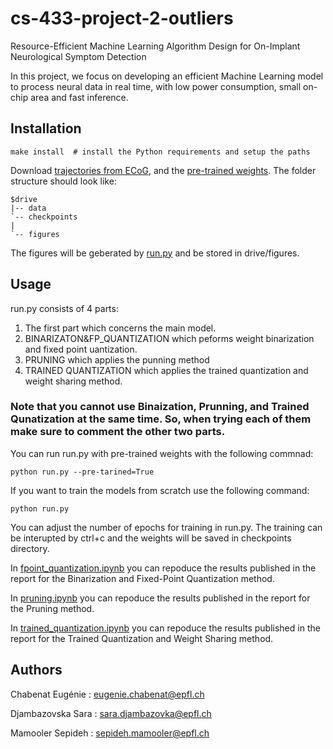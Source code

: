 # cs-433-project-2-outliers
Resource-Efficient Machine Learning Algorithm Design for On-Implant Neurological Symptom Detection
 
In this project, we focus on developing an efficient Machine Learning model to process neural data in real time, with low power consumption, small on-chip area and fast inference.




## Installation
```shell
make install  # install the Python requirements and setup the paths
```
Download [trajectories from ECoG](https://drive.google.com/drive/folders/1DZC1ubNQzW-WndqRS7ZwRBGDofP2fSM3?usp=sharing), and the [pre-trained weights](https://drive.google.com/drive/folders/1DZC1ubNQzW-WndqRS7ZwRBGDofP2fSM3?usp=sharing). The folder structure should look like:
```
$drive
|-- data
`-- checkpoints
|   
`-- figures
```

The figures will be geberated by [run.py]() and be stored in drive/figures.

## Usage

run.py consists of 4 parts:
1. The first part which concerns the main model.
2. BINARIZATON&FP_QUANTIZATION which peforms weight binarization and fixed point uantization.
3. PRUNING which applies the punning method
4. TRAINED QUANTIZATION which applies the trained quantization and weight sharing method.

### Note that you cannot use Binaization, Prunning, and Trained Qunatization at the same time. So, when trying each of them make sure to comment the other two parts.

You can run run.py with pre-trained weights with the following commnad:
```shell
python run.py --pre-tarined=True 
```

If you want to train the models from scratch use the following command:

```shell
python run.py  
```

You can adjust the number of epochs for training in run.py. The training can be interupted by ctrl+c and the weights will be saved in checkpoints directory.

In [fpoint_quantization.ipynb]() you can repoduce the results published in the report for the Binarization and Fixed-Point Quantization method. 

In [pruning.ipynb]() you can repoduce the results published in the report for the Pruning method. 

In [trained_quantization.ipynb]() you can repoduce the results published in the report for the Trained Quantization and Weight Sharing method. 


## Authors

Chabenat Eugénie : eugenie.chabenat@epfl.ch

Djambazovska Sara : sara.djambazovka@epfl.ch

Mamooler Sepideh : sepideh.mamooler@epfl.ch
